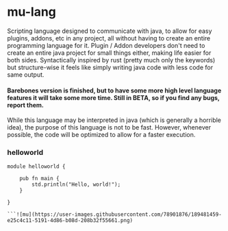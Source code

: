 # mu-lang

Scripting language designed to communicate with java, to allow for easy plugins, addons, etc in any project, all without having to create an entire programming language for it. Plugin / Addon developers don't need to create an entire java project for small things either, making life easier for both sides. Syntactically inspired by rust (pretty much only the keywords) but structure-wise it feels like simply writing java code with less code for same output.

#### Barebones version is finished, but to have some more high level language features it will take some more time. Still in BETA, so if you find any bugs, report them.

While this language may be interpreted in java (which is generally a horrible idea), the purpose of this language is not to be fast. However, whenever possible, the code will be optimized to allow for a faster execution.

### helloworld
```
module helloworld {
    
    pub fn main {
        std.println("Hello, world!");
    }

}

```![mu](https://user-images.githubusercontent.com/78901876/189481459-e25c4c11-5191-4d86-b08d-208b32f55661.png)

